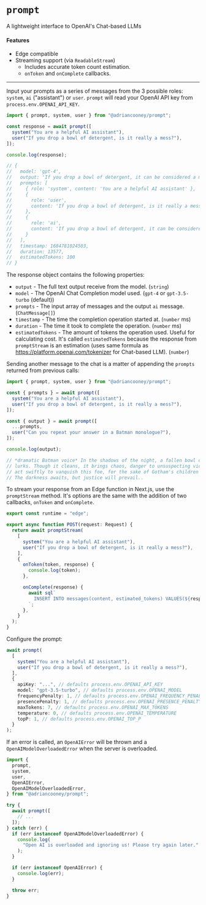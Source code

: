 # `prompt`

A lightweight interface to OpenAI's Chat-based LLMs

#### Features

- Edge compatible
- Streaming support (via `ReadableStream`)
  - Includes accurate token count estimation.
  - `onToken` and `onComplete` callbacks.

---

Input your prompts as a series of messages from the 3 possible roles: `system`, `ai` ("assistant") or `user`. `prompt` will read your OpenAI API key from `process.env.OPENAI_API_KEY`.

```ts
import { prompt, system, user } from "@adriancooney/prompt";

const response = await prompt([
  system("You are a helpful AI assistant"),
  user("If you drop a bowl of detergent, is it really a mess?"),
]);

console.log(response);

// {
//   model: 'gpt-4',
//   output: 'If you drop a bowl of detergent, it can be considered a mess in the sense that it requires cleaning up. Although detergent is a cleaning agent, it can create slippery surfaces, pose a risk to children or pets who may ingest it, and potentially damage certain materials. It is important to clean up any spilled detergent promptly to avoid potential hazards.',
//   prompts: [
//     { role: 'system', content: 'You are a helpful AI assistant' },
//     {
//       role: 'user',
//       content: 'If you drop a bowl of detergent, is it really a mess?'
//     },
//     {
//       role: 'ai',
//       content: 'If you drop a bowl of detergent, it can be considered a mess in the sense that it requires cleaning up. Although detergent is a cleaning agent, it can create slippery surfaces, pose a risk to children or pets who may ingest it, and potentially damage certain materials. It is important to clean up any spilled detergent promptly to avoid potential hazards.'
//     }
//   ],
//   timestamp: 1684781024503,
//   duration: 13577,
//   estimatedTokens: 100
// }
```

The response object contains the following properties:

- `output` - The full text output receive from the model. (`string`)
- `model` - The OpenAI Chat Completion model used. (`gpt-4` or `gpt-3.5-turbo` (default))
- `prompts` - The input array of messages and the output `ai` message. (`ChatMessage[]`)
- `timestamp` - The time the completion operation started at. (`number` ms)
- `duration` - The time it took to complete the operation. (`number` ms)
- `estimatedTokens` - The amount of tokens the operation used. Useful for calculating cost. It's called `estimatedTokens` because the response from `promptStream` is an estimation (uses same formula as https://platform.openai.com/tokenizer for Chat-based LLM). (`number`)

Sending another message to the chat is a matter of appending the `prompts` returned from previous calls:

```ts
import { prompt, system, user } from "@adriancooney/prompt";

const { prompts } = await prompt([
  system("You are a helpful AI assistant"),
  user("If you drop a bowl of detergent, is it really a mess?"),
]);

const { output } = await prompt([
  ...prompts,
  user("Can you repeat your answer in a Batman monologue?"),
]);

console.log(output);

// *dramatic Batman voice* In the shadows of the night, a fallen bowl of detergent
// lurks. Though it cleans, it brings chaos, danger to unsuspecting victims. We must
// act swiftly to vanquish this foe, for the sake of Gotham's children and creatures.
// The darkness awaits, but justice will prevail..
```

To stream your response from an Edge function in Next.js, use the `promptStream` method. It's options are the same with the addition of two callbacks, `onToken` and `onComplete`.

```ts
export const runtime = "edge";

export async function POST(request: Request) {
  return await promptStream(
    [
      system("You are a helpful AI assistant"),
      user("If you drop a bowl of detergent, is it really a mess?"),
    ],
    {
      onToken(token, response) {
        console.log(token);
      },

      onComplete(response) {
        await sql`
          INSERT INTO messages(content, estimated_tokens) VALUES(${response.output}, ${response.estimatedTokens});
        `;
      },
    }
  );
}
```

Configure the prompt:

```ts
await prompt(
  [
    system("You are a helpful AI assistant"),
    user("If you drop a bowl of detergent, is it really a mess?"),
  ],
  {
    apiKey: "...", // defaults process.env.OPENAI_API_KEY
    model: "gpt-3.5-turbo", // defaults process.env.OPENAI_MODEL
    frequencyPenalty: 1, // defaults process.env.OPENAI_FREQUENCY_PENALTY
    presencePenalty: 1, // defaults process.env.OPENAI_PRESENCE_PENALTY
    maxTokens: 7, // defaults process.env.OPENAI_MAX_TOKENS
    temperature: 0, // defaults process.env.OPENAI_TEMPERATURE
    topP: 1, // defaults process.env.OPENAI_TOP_P
  }
);
```

If an error is called, an `OpenAIError` will be thrown and a `OpenAIModelOverloadedError` when the server is overloaded.

```ts
import {
  prompt,
  system,
  user,
  OpenAIError,
  OpenAIModelOverloadedError,
} from "@adriancooney/prompt";

try {
  await prompt([
    // ...
  ]);
} catch (err) {
  if (err instanceof OpenAIModelOverloadedError) {
    console.log(
      "Open AI is overloaded and ignoring us! Please try again later."
    );
  }

  if (err instanceof OpenAIError) {
    console.log(err);
  }

  throw err;
}
```
